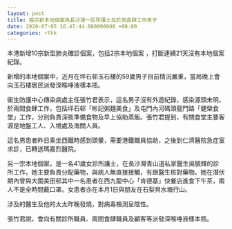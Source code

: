 ```yaml
---
layout: post
title: 兩宗新本地個案為長沙灣一診所護士及於兩食肆工作男子
date: 2020-07-05 16:47:44.000000000 +08:00
categories: rthk
---
```


本港新增10宗新型肺炎確診個案，包括2宗本地個案 ，打斷連續21天沒有本地個案紀錄。

新增的本地個案中，近月在坪石邨玉石樓的59歲男子目前情況嚴重，當局晚上會向玉石樓居民派發深喉唾液樣本瓶。

衞生防護中心傳染病處主任張竹君表示，這名男子沒有外遊紀錄，感染源頭未明，於兩間食肆工作，包括坪石邨「彬記粥麵美食」及屯門內河碼頭龍門路「健榮食堂」工作，分別負責深夜準備食物及早上協助蒸飯。張竹君提到，有關食堂主要客源是地盤工人、入境處及海關人員。

這名男患者昨日乘坐西鐵時感到頭暈，需要港鐵職員協助，之後到仁濟醫院急症室求診，已轉送瑪嘉烈醫院。

另一宗本地個案，是一名41歲女診所護士，在長沙灣青山道私家醫生吳毓輝的診所工作，她主要負責分配藥物，與病人無直接接觸，有跟醫生核對藥物。她在潛伏期內曾與大圍美田邨其中一名患者在西九龍中心「肯德基」快餐店進食下午茶，兩人不是全時間戴口罩。女患者亦在本月1日與朋友在石梨貝水塘行山。

涉及的醫生及他的太太昨晚發燒，對病毒檢測呈陰性。

張竹君說，會向有關診所職員、兩間食肆職員及顧客等派發深喉唾液樣本瓶。
